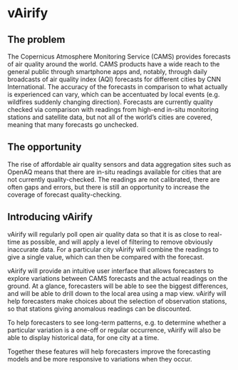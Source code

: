 # vAirify
## The problem

The Copernicus Atmosphere Monitoring Service (CAMS) provides forecasts of air quality around the world. CAMS products have a wide reach to the general public through smartphone apps and, notably, through daily broadcasts of air quality index (AQI) forecasts for different cities by CNN International.  The accuracy of the forecasts in comparison to what actually is experienced can vary, which can be accentuated by local events (e.g. wildfires suddenly changing direction). Forecasts are currently quality checked via comparison with readings from high-end in-situ monitoring stations and satellite data, but not all of the world’s cities are covered, meaning that many forecasts go unchecked.

## The opportunity

The rise of affordable air quality sensors and data aggregation sites such as OpenAQ means that there are in-situ readings available for cities that are not currently quality-checked. The readings are not calibrated, there are often gaps and errors, but there is still an opportunity to increase the coverage of forecast quality-checking.

## Introducing vAirify

vAirify will regularly poll open air quality data so that it is as close to real-time as possible, and will apply a level of filtering to remove obviously inaccurate data. For a particular city vAirify will combine the readings to give a single value, which can then be compared with the forecast.

vAirify will provide an intuitive user interface that allows forecasters to explore variations between CAMS forecasts and the actual readings on the ground. At a glance, forecasters will be able to see the biggest differences, and will be able to drill down to the local area using a map view. vAirify will help forecasters make choices about the selection of observation stations, so that stations giving anomalous readings can be discounted.

To help forecasters to see long-term patterns, e.g. to determine whether a particular variation is a one-off or regular occurrence, vAirify will also be able to display historical data, for one city at a time.

Together these features will help forecasters improve the forecasting models and be more responsive to variations when they occur.
